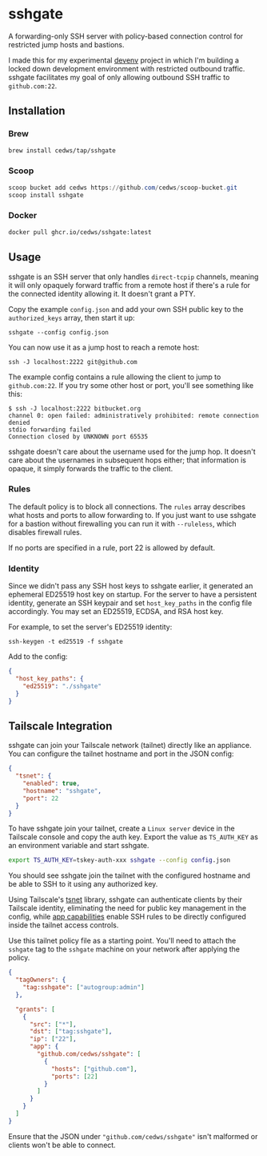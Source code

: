 # sshgate

A forwarding-only SSH server with policy-based connection control for restricted jump hosts and bastions.

I made this for my experimental [devenv](https://github.com/cedws/devenv) project in which I'm building a locked down development environment with restricted outbound traffic. sshgate facilitates my goal of only allowing outbound SSH traffic to `github.com:22`.

## Installation

### Brew

```bash
brew install cedws/tap/sshgate
```

### Scoop

```powershell
scoop bucket add cedws https://github.com/cedws/scoop-bucket.git
scoop install sshgate
```

### Docker

```bash
docker pull ghcr.io/cedws/sshgate:latest
```

## Usage

sshgate is an SSH server that only handles `direct-tcpip` channels, meaning it will only opaquely forward traffic from a remote host if there's a rule for the connected identity allowing it. It doesn't grant a PTY.

Copy the example `config.json` and add your own SSH public key to the `authorized_keys` array, then start it up:

```
sshgate --config config.json
```

You can now use it as a jump host to reach a remote host:

```
ssh -J localhost:2222 git@github.com
```

The example config contains a rule allowing the client to jump to `github.com:22`. If you try some other host or port, you'll see something like this:

```
$ ssh -J localhost:2222 bitbucket.org
channel 0: open failed: administratively prohibited: remote connection denied
stdio forwarding failed
Connection closed by UNKNOWN port 65535
```

sshgate doesn't care about the username used for the jump hop. It doesn't care about the usernames in subsequent hops either; that information is opaque, it simply forwards the traffic to the client.

### Rules

The default policy is to block all connections. The `rules` array describes what hosts and ports to allow forwarding to. If you just want to use sshgate for a bastion without firewalling you can run it with `--ruleless`, which disables firewall rules.

If no ports are specified in a rule, port 22 is allowed by default.

### Identity

Since we didn't pass any SSH host keys to sshgate earlier, it generated an ephemeral ED25519 host key on startup. For the server to have a persistent identity, generate an SSH keypair and set `host_key_paths` in the config file accordingly. You may set an ED25519, ECDSA, and RSA host key.

For example, to set the server's ED25519 identity:

```
ssh-keygen -t ed25519 -f sshgate
```

Add to the config:

```json
{
  "host_key_paths": {
    "ed25519": "./sshgate"
  }
}
```

## Tailscale Integration

sshgate can join your Tailscale network (tailnet) directly like an appliance. You can configure the tailnet hostname and port in the JSON config:

```json
{
  "tsnet": {
    "enabled": true,
    "hostname": "sshgate",
    "port": 22
  }
}
```

To have sshgate join your tailnet, create a `Linux server` device in the Tailscale console and copy the auth key. Export the value as `TS_AUTH_KEY` as an environment variable and start sshgate.

```bash
export TS_AUTH_KEY=tskey-auth-xxx sshgate --config config.json
```

You should see sshgate join the tailnet with the configured hostname and be able to SSH to it using any authorized key.

Using Tailscale's [tsnet](https://tailscale.com/kb/1244/tsnet) library, sshgate can authenticate clients by their Tailscale identity, eliminating the need for public key management in the config, while [app capabilities](https://tailscale.com/kb/1537/grants-app-capabilities) enable SSH rules to be directly configured inside the tailnet access controls.

Use this tailnet policy file as a starting point. You'll need to attach the `sshgate` tag to the `sshgate` machine on your network after applying the policy.

```json
{
  "tagOwners": {
    "tag:sshgate": ["autogroup:admin"]
  },

  "grants": [
    {
      "src": ["*"],
      "dst": ["tag:sshgate"],
      "ip": ["22"],
      "app": {
        "github.com/cedws/sshgate": [
          {
            "hosts": ["github.com"],
            "ports": [22]
          }
        ]
      }
    }
  ]
}
```

Ensure that the JSON under `"github.com/cedws/sshgate"` isn't malformed or clients won't be able to connect.
